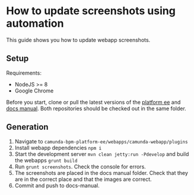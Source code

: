 # How to update screenshots using automation

This guide shows you how to update webapp screenshots.

## Setup
Requirements:
- NodeJS >= 8 
- Google Chrome 

Before you start, clone or pull the latest versions of the [platform ee](https://github.com/camunda/camunda-bpm-platform-ee) and [docs manual](https://github.com/camunda/camunda-docs-manual/). Both repositories should be checked out in the same folder.

## Generation

1. Navigate to `camunda-bpm-platform-ee/webapps/camunda-webapp/plugins`
2. Install webapp dependencies `npm i`
3. Start the development server `mvn clean jetty:run -Pdevelop` and build the webapps `grunt build`
4. Run `grunt screenshots`. Check the console for errors.
5. The screenshots are placed in the docs manual folder. Check that they are in the correct place and that the images are correct.
6. Commit and push to docs-manual.